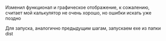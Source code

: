 Изменил функционал и графическое отображение, к сожалению, считает мой калькулятор не очень хорошо, но ошибки искать уже поздно

Для запуска, аналогично предыдущим шагам, запускаем exe из папки dist
